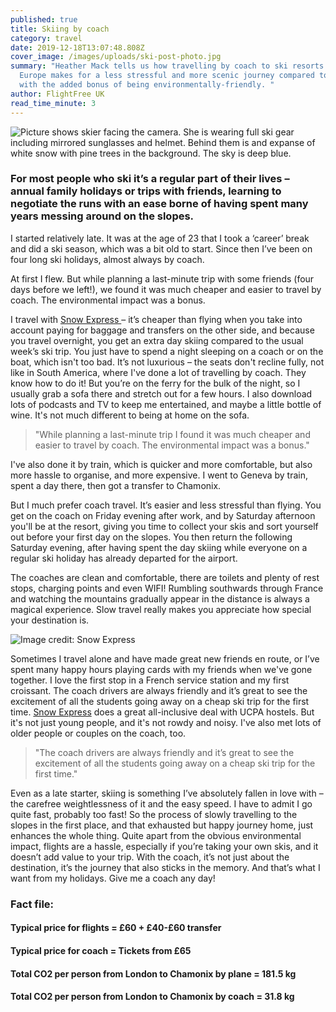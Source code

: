 ```yaml
---
published: true
title: Skiing by coach
category: travel
date: 2019-12-18T13:07:48.808Z
cover_image: /images/uploads/ski-post-photo.jpg
summary: "Heather Mack tells us how travelling by coach to ski resorts across
  Europe makes for a less stressful and more scenic journey compared to flying,
  with the added bonus of being environmentally-friendly. "
author: FlightFree UK
read_time_minute: 3
---
```

![Picture shows skier facing the camera. She is wearing full ski gear including mirrored sunglasses and helmet. Behind them is and expanse of white snow with pine trees in the background. The sky is deep blue. ](/images/uploads/ski-post-photo.jpg "Heather Mack on the slopes")

### For most people who ski it’s a regular part of their lives – annual family holidays or trips with friends, learning to negotiate the runs with an ease borne of having spent many years messing around on the slopes.

 I started relatively late. It was at the age of 23 that I took a ‘career’ break and did a ski season, which was a bit old to start. Since then I’ve been on four long ski holidays, almost always by coach. 

At first I flew. But while planning a last-minute trip with some friends (four days before we left!), we found it was much cheaper and easier to travel by coach. The environmental impact was a bonus.

I travel with [Snow Express ](https://www.snowexpress.co.uk/home)– it’s cheaper than flying when you take into account paying for baggage and transfers on the other side, and because you travel overnight, you get an extra day skiing compared to the usual week’s ski trip. You just have to spend a night sleeping on a coach or on the boat, which isn't too bad. It’s not luxurious – the seats don't recline fully, not like in South America, where I've done a lot of travelling by coach. They know how to do it! But you’re on the ferry for the bulk of the night, so I usually grab a sofa there and stretch out for a few hours. I also download lots of podcasts and TV to keep me entertained, and maybe a little bottle of wine. It's not much different to being at home on the sofa.

> "While planning a last-minute trip I found it was much cheaper and easier to travel by coach. The environmental impact was a bonus."

I've also done it by train, which is quicker and more comfortable, but also more hassle to organise, and more expensive. I went to Geneva by train, spent a day there, then got a transfer to Chamonix.

But I much prefer coach travel. It’s easier and less stressful than flying. You get on the coach on Friday evening after work, and by Saturday afternoon you'll be at the resort, giving you time to collect your skis and sort yourself out before your first day on the slopes. You then return the following Saturday evening, after having spent the day skiing while everyone on a regular ski holiday has already departed for the airport. 

The coaches are clean and comfortable, there are toilets and plenty of rest stops, charging points and even WIFI! Rumbling southwards through France and watching the mountains gradually appear in the distance is always a magical experience. Slow travel really makes you appreciate how special your destination is. 

![](/images/uploads/snow-express-ski-coach.jpg "Image credit: Snow Express ")

Sometimes I travel alone and have made great new friends en route, or I’ve spent many happy hours playing cards with my friends when we've gone together. I love the first stop in a French service station and my first croissant. The coach drivers are always friendly and it’s great to see the excitement of all the students going away on a cheap ski trip for the first time. [Snow Express](https://www.snowexpress.co.uk/home) does a great all-inclusive deal with UCPA hostels. But it's not just young people, and it's not rowdy and noisy. I've also met lots of older people or couples on the coach, too.

> "The coach drivers are always friendly and it’s great to see the excitement of all the students going away on a cheap ski trip for the first time."

Even as a late starter, skiing is something I’ve absolutely fallen in love with – the carefree weightlessness of it and the easy speed. I have to admit I go quite fast, probably too fast! So the process of slowly travelling to the slopes in the first place, and that exhausted but happy journey home, just enhances the whole thing. Quite apart from the obvious environmental impact, flights are a hassle, especially if you’re taking your own skis, and it doesn’t add value to your trip. With the coach, it’s not just about the destination, it’s the journey that also sticks in the memory. And that’s what I want from my holidays. Give me a coach any day!

### Fact file:

#### Typical price for flights = £60 + £40-£60 transfer

#### Typical price for coach = Tickets from £65

#### Total CO2 per person from London to Chamonix by plane = 181.5 kg

#### Total CO2 per person from London to Chamonix by coach = 31.8 kg